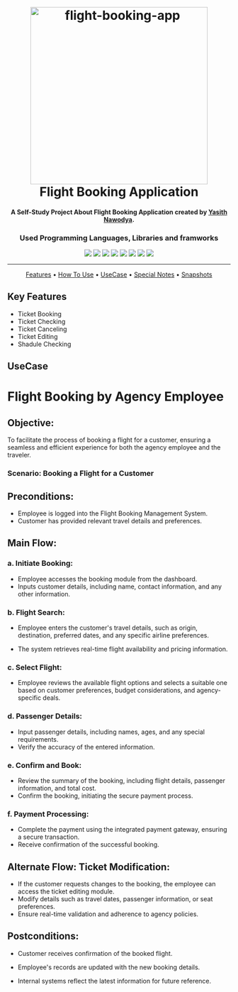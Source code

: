
<h1 align="center">
  <br>
  <a href="http://"><img src="https://github.com/Yasith8/flight-ticket-booking-application/assets/90121062/9ece8417-62c3-4980-aa97-ba3551fb001e" alt="flight-booking-app" width="400" height="`180"></a>
  <br>
  Flight Booking Application
  <br>
</h1>

<h4 align="center">A Self-Study Project About Flight Booking Application created by <a href="https://github.com/Yasith8" target="_blank">Yasith Nawodya</a>.</h4>
<h3 align="center">Used Programming Languages, Libraries and framworks</h3>
<p align="center">
  <span><img src="https://img.shields.io/badge/Javascript-white?logo=javascript"></span>
    <span><img src="https://img.shields.io/badge/HTML-white?logo=html5"></span>
    <span><img src="https://img.shields.io/badge/CSS-black?logo=css3"></span>
  <span><img src="https://img.shields.io/badge/Bootstrap-pink?logo=bootstrap"></span>
   <span><img src="https://img.shields.io/badge/React-black?logo=react"></span>
<span><img src="https://img.shields.io/badge/NodeJS-Yellow?logo=node.js"></span>
    <span><img src="https://img.shields.io/badge/Express-black?logo=express"></span>
    <span><img src="https://img.shields.io/badge/MongoDB-white?logo=mongodb"></span>
</p>
<hr/>
<p align="center">
  <a href="#features">Features</a> •
  <a href="#how-to-use">How To Use</a> •
  <a href="#usecase">UseCase</a> •
  <a href="#note">Special Notes</a> •
  <a href="#snap">Snapshots</a> 
</p>


## Key Features

* Ticket Booking
* Ticket Checking
* Ticket Canceling
* Ticket Editing
* Shadule Checking


## UseCase

<h1> Flight Booking by Agency Employee</h1>

<h2>Objective:</h2>
<p>To facilitate the process of booking a flight for a customer, ensuring a seamless and efficient experience for both the agency employee and the traveler.</p>

<h3>Scenario: Booking a Flight for a Customer<h3>

<h2>Preconditions:</h2>

<ul>
  
  <li>
Employee is logged into the Flight Booking Management System.
  </li>
  <li>
Customer has provided relevant travel details and preferences.
  </li>
</ul>

<h2>Main Flow:</h2>

<h3>a. Initiate Booking:</h3>

<ul>
 <li>
  Employee accesses the booking module from the dashboard.
   
 </li>
 <li>
  Inputs customer details, including name, contact information, and any other information.
   
 </li>
  
</ul>
  
<h3>b. Flight Search:</h3>

<ul>
  <li>
    
Employee enters the customer's travel details, such as origin, destination, preferred dates, and any specific airline preferences.
  </li>
  <li>
The system retrieves real-time flight availability and pricing information.
  </li>
</ul>

<h3>c. Select Flight:</h3>

<ul>
 <li>
Employee reviews the available flight options and selects a suitable one based on customer preferences, budget considerations, and agency-specific deals.
   
 </li>
  
</ul>

<h3>d. Passenger Details:</h3>
<ul>
<li>Input passenger details, including names, ages, and any special requirements.</li>
<li>Verify the accuracy of the entered information.</li>
</ul>

<h3>e. Confirm and Book:</h3>

<ul>
<li>
Review the summary of the booking, including flight details, passenger information, and total cost.
  
</li>
  
<li>
Confirm the booking, initiating the secure payment process.
</li>
</ul>
<h3>f. Payment Processing:</h3>

<ul>
<li>
Complete the payment using the integrated payment gateway, ensuring a secure transaction.
  
</li>
<li>
Receive confirmation of the successful booking.
  
</li>
  
</ul>

<h2>Alternate Flow: Ticket Modification:</h2>
<ul>
<li>
If the customer requests changes to the booking, the employee can access the ticket editing module.
  
</li>
<li>
Modify details such as travel dates, passenger information, or seat preferences.
  
</li>
<li>
Ensure real-time validation and adherence to agency policies.
  
</li>
  
</ul>

<h2>Postconditions:</h2>
<ul>
  <li>
    
Customer receives confirmation of the booked flight.
  </li>
  <li>
    
Employee's records are updated with the new booking details.
  </li>
  <li>
    
Internal systems reflect the latest information for future reference.
  </li>

</ul>
